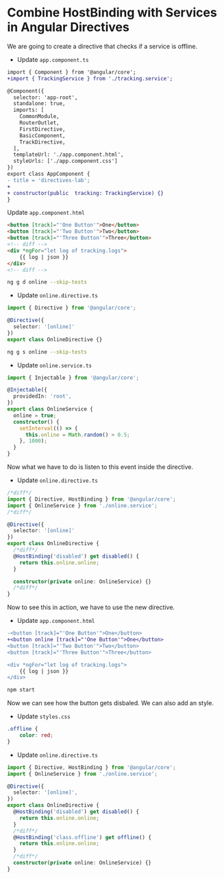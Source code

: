 # Combine HostBinding with Services in Angular Directives

We are going to create a directive that checks if a service is offline.

- Update `app.component.ts`

```diff
import { Component } from '@angular/core';
+import { TrackingService } from './tracking.service';

@Component({
  selector: 'app-root',
  standalone: true,
  imports: [
    CommonModule,
    RouterOutlet,
    FirstDirective,
    BasicComponent,
    TrackDirective,
  ],
  templateUrl: './app.component.html',
  styleUrls: ['./app.component.css']
})
export class AppComponent {
- title = 'directives-lab';
+
+ constructor(public  tracking: TrackingService) {}
}

```

Update `app.component.html`

```html
<button [track]="'One Button'">One</button>
<button [track]="'Two Button'">Two</button>
<button [track]="'Three Button'">Three</button>
<!-- diff -->
<div *ngFor="let log of tracking.logs">
    {{ log | json }}
</div>
<!-- diff -->
```

```bash
ng g d online --skip-tests
```

- Update `online.directive.ts`

```ts
import { Directive } from '@angular/core';

@Directive({
  selector: '[online]'
})
export class OnlineDirective {}

```

```bash
ng g s online --skip-tests
```

- Update `online.service.ts`

```ts
import { Injectable } from '@angular/core';

@Injectable({
  providedIn: 'root',
})
export class OnlineService {
  online = true;
  constructor() {
    setInterval(() => {
      this.online = Math.random() > 0.5;
    }, 1000);
  }
}

```


Now what we have to do is listen to this event inside the directive. 

- Update `online.directive.ts`

```ts
/*diff*/
import { Directive, HostBinding } from '@angular/core';
import { OnlineService } from './online.service';
/*diff*/

@Directive({
  selector: '[online]'
})
export class OnlineDirective {
  /*diff*/
  @HostBinding('disabled') get disabled() {
    return this.online.online;
  }

  constructor(private online: OnlineService) {}
  /*diff*/
}
```

Now to see this in action, we have to use the new directive.

- Update `app.component.html`

```diff
-<button [track]="'One Button'">One</button>
+<button online [track]="'One Button'">One</button>
<button [track]="'Two Button'">Two</button>
<button [track]="'Three Button'">Three</button>

<div *ngFor="let log of tracking.logs">
    {{ log | json }}
</div>
```

```bash
npm start
```

Now we can see how the button gets disbaled. We can also add an style.

- Update `styles.css`

```css
.offline {
    color: red;
}

```

- Update `online.directive.ts`

```ts
import { Directive, HostBinding } from '@angular/core';
import { OnlineService } from './online.service';

@Directive({
  selector: '[online]',
})
export class OnlineDirective {
  @HostBinding('disabled') get disabled() {
    return this.online.online;
  }
  /*diff*/
  @HostBinding('class.offline') get offline() {
    return this.online.online;
  }
  /*diff*/
  constructor(private online: OnlineService) {}
}

```
